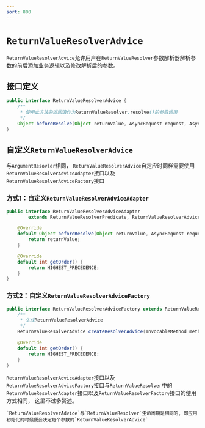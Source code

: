```yaml
---
sort: 800
---
```


# `ReturnValueResolverAdvice`

`ReturnValueResolverAdvice`允许用户在`ReturnValueResolver`参数解析器解析参数的前后添加业务逻辑以及修改解析后的参数。

## 接口定义

```java
public interface ReturnValueResolverAdvice {
    /**
     * 使用此方法的返回值作为ReturnValueResolver.resolve()的参数调用
     */
    Object beforeResolve(Object returnValue, AsyncRequest request, AsyncResponse response);
}
```

## 自定义`ReturnValueResolverAdvice`

与`ArgumentResovler`相同， `ReturnValueResolverAdvice`自定应时同样需要使用`ReturnValueResolverAdviceAdapter`接口以及`ReturnValueResolverAdviceFactory`接口

### 方式1：自定义`ReturnValueResolverAdviceAdapter`

```java
public interface ReturnValueResolverAdviceAdapter
        extends ReturnValueResolverPredicate, ReturnValueResolverAdvice, Ordered {

    @Override
    default Object beforeResolve(Object returnValue, AsyncRequest request, AsyncResponse response) {
        return returnValue;
    }

    @Override
    default int getOrder() {
        return HIGHEST_PRECEDENCE;
    }
}
```

### 方式2：自定义`ReturnValueResolverAdviceFactory`

```java
public interface ReturnValueResolverAdviceFactory extends ReturnValueResolverPredicate, Ordered {
    /**
     * 生成ReturnValueResolverAdvice
     */
    ReturnValueResolverAdvice createResolverAdvice(InvocableMethod method, ReturnValueResolver resolver);

    @Override
    default int getOrder() {
        return HIGHEST_PRECEDENCE;
    }
}
```

`ReturnValueResolverAdviceAdapter`接口以及`ReturnValueResolverAdviceFactory`接口与`ReturnValueResolver`中的`ReturnValueResolverAdapter`接口以及`ReturnValueResolverFactory`接口的使用方式相同， 这里不过多赘述。

```note
`ReturnValueResolverAdvice`与`ReturnValueResolver`生命周期是相同的, 即应用初始化的时候便会决定每个参数的`ReturnValueResolverAdvice`
```